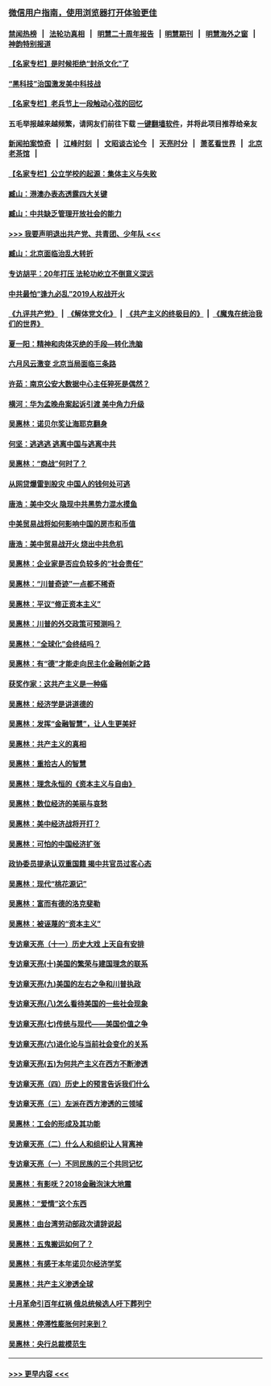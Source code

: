 ### [微信用户指南，使用浏览器打开体验更佳](https://github.com/gfw-breaker/banned-news1/blob/master/indexes/wechat-guide.md?t=0)
#### [禁闻热榜](热点新闻.md?t=0)  &nbsp;&nbsp;|&nbsp;&nbsp; [法轮功真相](https://github.com/gfw-breaker/truth/blob/master/README.md?t=0) &nbsp;&nbsp;|&nbsp;&nbsp; [明慧二十周年报告](https://github.com/gfw-breaker/mh-reports/blob/master/README.md?t=0) &nbsp;&nbsp;|&nbsp;&nbsp;[明慧期刊](https://github.com/gfw-breaker/mh-qikan) &nbsp;&nbsp;|&nbsp;&nbsp; [明慧海外之窗](https://github.com/gfw-breaker/mh-news/blob/master/README.md?t=0) &nbsp;&nbsp;|&nbsp;&nbsp; [神韵特别报道](https://github.com/gfw-breaker/mh-news/blob/master/shenyun.md?t=0)
#### [【名家专栏】是时候拒绝“封杀文化”了](../pages/nsc423/n11814093.md?t=02140433) 
#### [“黑科技”治国激发美中科技战](../pages/nsc423/n11638056.md?t=02140433) 
#### [【名家专栏】老兵节上一段触动心弦的回忆](../pages/nsc423/n11646016.md?t=02140433) 
#### 五毛举报越来越频繁，请网友们前往下载 [一键翻墙软件](https://github.com/gfw-breaker/ssr-accounts)，并将此项目推荐给亲友
#### [新闻拍案惊奇](https://github.com/gfw-breaker/banned-news1/blob/master/pages/link4.md) &nbsp;&nbsp;|&nbsp;&nbsp; [江峰时刻](https://github.com/gfw-breaker/banned-news1/blob/master/pages/link4.md) &nbsp;&nbsp;|&nbsp;&nbsp; [文昭谈古论今](https://github.com/gfw-breaker/banned-news1/blob/master/pages/link4.md) &nbsp;&nbsp;|&nbsp;&nbsp; [天亮时分](https://github.com/gfw-breaker/banned-news1/blob/master/pages/link4.md) &nbsp;&nbsp;|&nbsp;&nbsp; [萧茗看世界](https://github.com/gfw-breaker/banned-news1/blob/master/pages/link4.md) &nbsp;&nbsp;|&nbsp;&nbsp; [北京老茶馆](https://github.com/gfw-breaker/banned-news1/blob/master/pages/link4.md) &nbsp;&nbsp;|&nbsp;&nbsp; 
#### [【名家专栏】公立学校的起源：集体主义与失败](../pages/nsc423/n11601833.md?t=02140433) 
#### [臧山：港澳办表态透露四大关键](../pages/nsc423/n11421628.md?t=02140433) 
#### [臧山：中共缺乏管理开放社会的能力](../pages/nsc423/n11407457.md?t=02140433) 
#### [>>> 我要声明退出共产党、共青团、少年队 <<<](https://github.com/begood0513/goodnews/blob/master/quit/letter.md) 
#### [臧山：北京面临治乱大转折](../pages/nsc423/n11406895.md?t=02140433) 
#### [专访胡平：20年打压 法轮功屹立不倒意义深远](../pages/nsc423/n11398800.md?t=02140433) 
#### [中共最怕“逢九必乱”2019人权战开火](../pages/nsc423/n11385248.md?t=02140433) 
#### [《九评共产党》](https://github.com/begood0513/9ping.md/blob/master/README.md) &nbsp;|&nbsp; [《解体党文化》](../../../../jtdwh.md/blob/master/README.md)  &nbsp;|&nbsp; [《共产主义的终极目的》](../../../../gczydzjmd.md/blob/master/README.md) &nbsp;|&nbsp; [《魔鬼在统治我们的世界》](../../../../mgztzwmdsj.md/blob/master/README.md) 
#### [夏一阳：精神和肉体灭绝的手段—转化洗脑](../pages/nsc423/n11368250.md?t=02140433) 
#### [六月风云激变 北京当局面临三条路](../pages/nsc423/n11313668.md?t=02140433) 
#### [许茹：南京公安大数据中心主任猝死是偶然？](../pages/nsc423/n11064744.md?t=02140433) 
#### [横河：华为孟晚舟案起诉引渡 美中角力升级](../pages/nsc423/n11027230.md?t=02140433) 
#### [吴惠林：诺贝尔奖让海耶克翻身](../pages/nsc423/n10890049.md?t=02140433) 
#### [何坚：逃逃逃 逃离中国与逃离中共](../pages/nsc423/n10592891.md?t=02140433) 
#### [吴惠林：“商战”何时了？](../pages/nsc423/n10573558.md?t=02140433) 
#### [从网贷爆雷到股灾 中国人的钱何处可逃](../pages/nsc423/n10572800.md?t=02140433) 
#### [唐浩：美中交火 隐现中共黑势力混水摸鱼](../pages/nsc423/n10544040.md?t=02140433) 
#### [中美贸易战将如何影响中国的房市和币值](../pages/nsc423/n10543697.md?t=02140433) 
#### [唐浩：美中贸易战开火 烧出中共危机](../pages/nsc423/n10540126.md?t=02140433) 
#### [吴惠林：企业家是否应负较多的“社会责任”](../pages/nsc423/n10535022.md?t=02140433) 
#### [吴惠林：“川普奇迹”一点都不稀奇](../pages/nsc423/n10512808.md?t=02140433) 
#### [吴惠林：平议“修正资本主义”](../pages/nsc423/n10495724.md?t=02140433) 
#### [吴惠林：川普的外交政策可预测吗？](../pages/nsc423/n10462387.md?t=02140433) 
#### [吴惠林：“全球化”会终结吗？](../pages/nsc423/n10452838.md?t=02140433) 
#### [吴惠林：有“德”才能走向民主化金融创新之路](../pages/nsc423/n10432292.md?t=02140433) 
#### [获奖作家：这共产主义是一种癌](../pages/nsc423/n10431541.md?t=02140433) 
#### [吴惠林：经济学是讲道德的](../pages/nsc423/n10398014.md?t=02140433) 
#### [吴惠林：发挥“金融智慧”，让人生更美好](../pages/nsc423/n10375019.md?t=02140433) 
#### [吴惠林：共产主义的真相](../pages/nsc423/n10351394.md?t=02140433) 
#### [吴惠林：重拾古人的智慧](../pages/nsc423/n10337691.md?t=02140433) 
#### [吴惠林：理念永恒的《资本主义与自由》](../pages/nsc423/n10316274.md?t=02140433) 
#### [吴惠林：数位经济的美丽与哀愁](../pages/nsc423/n10292946.md?t=02140433) 
#### [吴惠林：美中经济战将开打？](../pages/nsc423/n10258825.md?t=02140433) 
#### [吴惠林：可怕的中国经济扩张](../pages/nsc423/n10219147.md?t=02140433) 
#### [政协委员提承认双重国籍 揭中共官员过客心态](../pages/nsc423/n10208809.md?t=02140433) 
#### [吴惠林：现代“桃花源记”](../pages/nsc423/n10185234.md?t=02140433) 
#### [吴惠林：富而有德的洛克斐勒](../pages/nsc423/n10142264.md?t=02140433) 
#### [吴惠林：被诬蔑的“资本主义”](../pages/nsc423/n10124816.md?t=02140433) 
#### [专访章天亮（十一）历史大戏 上天自有安排](../pages/nsc423/n10094905.md?t=02140433) 
#### [专访章天亮(十)美国的繁荣与建国理念的联系](../pages/nsc423/n10094899.md?t=02140433) 
#### [专访章天亮(九)美国的左右之争和川普执政](../pages/nsc423/n10094889.md?t=02140433) 
#### [专访章天亮(八)怎么看待美国的一些社会现象](../pages/nsc423/n10094857.md?t=02140433) 
#### [专访章天亮(七)传统与现代——美国价值之争](../pages/nsc423/n10093140.md?t=02140433) 
#### [专访章天亮(六)进化论与当前社会变化的关系](../pages/nsc423/n10092036.md?t=02140433) 
#### [专访章天亮(五)为何共产主义在西方不断渗透](../pages/nsc423/n10083620.md?t=02140433) 
#### [专访章天亮（四）历史上的预言告诉我们什么](../pages/nsc423/n10083606.md?t=02140433) 
#### [专访章天亮（三）左派在西方渗透的三领域](../pages/nsc423/n10081115.md?t=02140433) 
#### [吴惠林：工会的形成及其功能](../pages/nsc423/n10080633.md?t=02140433) 
#### [专访章天亮（二）什么人和组织让人背离神](../pages/nsc423/n10076637.md?t=02140433) 
#### [专访章天亮（一）不同民族的三个共同记忆](../pages/nsc423/n10074188.md?t=02140433) 
#### [吴惠林：有影呒？2018金融泡沫大地震](../pages/nsc423/n10040534.md?t=02140433) 
#### [吴惠林：“爱情”这个东西](../pages/nsc423/n10019423.md?t=02140433) 
#### [吴惠林：由台湾劳动部政次请辞说起](../pages/nsc423/n9979679.md?t=02140433) 
#### [吴惠林：五鬼搬运如何了？](../pages/nsc423/n9925338.md?t=02140433) 
#### [吴惠林：有感于本年诺贝尔经济学奖](../pages/nsc423/n9871883.md?t=02140433) 
#### [吴惠林：共产主义渗透全球](../pages/nsc423/n9812748.md?t=02140433) 
#### [十月革命引百年红祸 俄总统候选人吁下葬列宁](../pages/nsc423/n9810182.md?t=02140433) 
#### [吴惠林：停滞性膨胀何时来到？](../pages/nsc423/n9764136.md?t=02140433) 
#### [吴惠林：央行总裁模范生](../pages/nsc423/n9728134.md?t=02140433) 

----
#### [ >>> 更早内容 <<< ](../indexes/nsc423-earlier.md)
